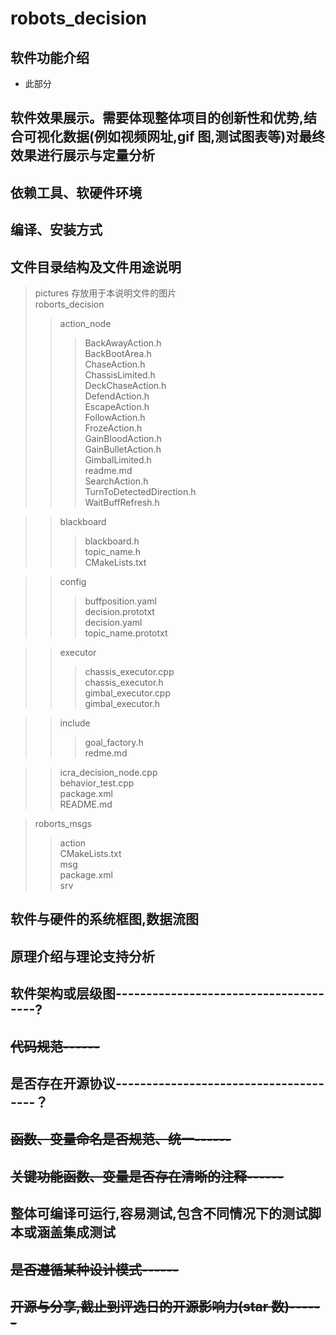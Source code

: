 # robots_decision
## 软件功能介绍
- 此部分
## 软件效果展示。需要体现整体项目的创新性和优势,结合可视化数据(例如视频网址,gif 图,测试图表等)对最终效果进行展示与定量分析
## 依赖工具、软硬件环境
## 编译、安装方式
## 文件目录结构及文件用途说明
>pictures   存放用于本说明文件的图片<br />
>roborts_decision                
>>action_node
>>>BackAwayAction.h<br />
BackBootArea.h<br />
ChaseAction.h<br />
ChassisLimited.h<br />
DeckChaseAction.h<br />
DefendAction.h<br />
EscapeAction.h<br />
FollowAction.h<br />
FrozeAction.h<br />
GainBloodAction.h<br />
GainBulletAction.h<br />
GimbalLimited.h<br />
readme.md<br />
SearchAction.h<br />
TurnToDetectedDirection.h<br />
WaitBuffRefresh.h<br />
  
  
>>blackboard<br />
>>>blackboard.h<br />
>>>topic_name.h<br />
>>CMakeLists.txt<br />
  
  
>>config<br />
>>>buffposition.yaml<br />
>>>decision.prototxt<br />
>>>decision.yaml<br />
>>>topic_name.prototxt<br />
  
  
>>executor<br />
>>>chassis_executor.cpp<br />
>>>chassis_executor.h<br />
>>>gimbal_executor.cpp<br />
>>>gimbal_executor.h<br />
  
  
>>include<br />
>>>goal_factory.h<br />
>>>redme.md<br />
  
  
>>icra_decision_node.cpp<br />
>>behavior_test.cpp<br />
>>package.xml<br />
>>README.md<br />
  
  
>roborts_msgs<br />
>>action<br />
>>CMakeLists.txt<br />
>>msg<br />
>>package.xml<br />
>>srv

## 软件与硬件的系统框图,数据流图
## 原理介绍与理论支持分析
## 软件架构或层级图--------------------------------------?
## ~~代码规范------~~
## 是否存在开源协议--------------------------------------？
## ~~函数、变量命名是否规范、统一------~~
## ~~关键功能函数、变量是否存在清晰的注释------~~
## 整体可编译可运行,容易测试,包含不同情况下的测试脚本或涵盖集成测试
## ~~是否遵循某种设计模式------~~
## ~~开源与分享,截止到评选日的开源影响力(star 数)------~~
